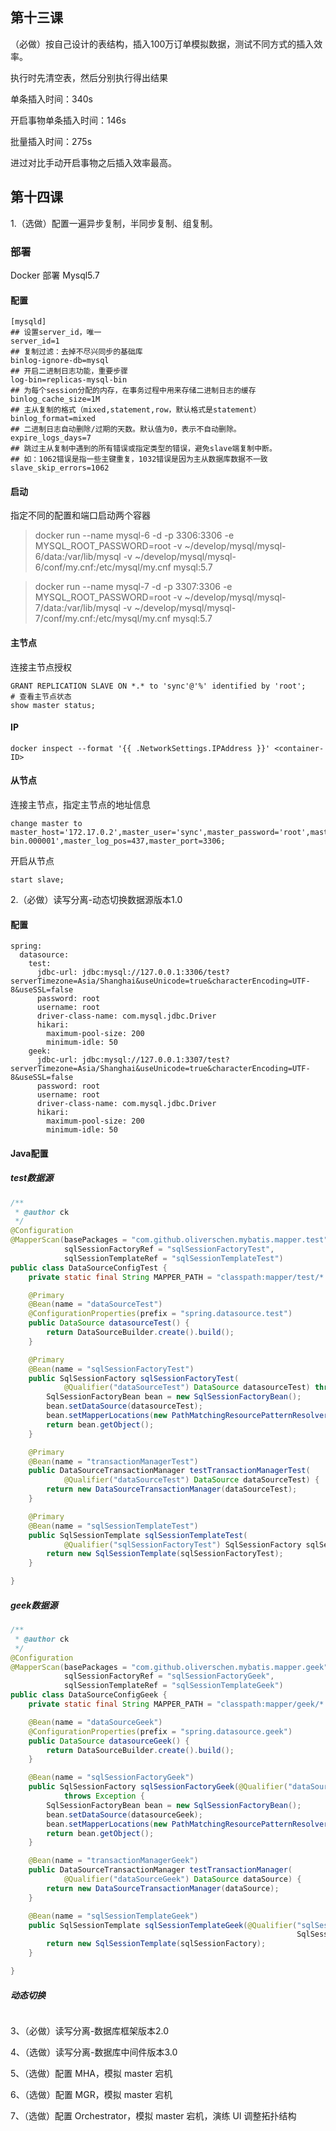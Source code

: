 ## 第十三课

（必做）按自己设计的表结构，插入100万订单模拟数据，测试不同方式的插入效率。

执行时先清空表，然后分别执行得出结果

单条插入时间：340s

开启事物单条插入时间：146s

批量插入时间：275s

进过对比手动开启事物之后插入效率最高。

## 第十四课

1.（选做）配置一遍异步复制，半同步复制、组复制。 

### 部署

Docker 部署 Mysql5.7 

#### 配置

```
[mysqld]
## 设置server_id，唯一
server_id=1
## 复制过滤：去掉不尽兴同步的基础库
binlog-ignore-db=mysql
## 开启二进制日志功能，重要步骤
log-bin=replicas-mysql-bin
## 为每个session分配的内存，在事务过程中用来存储二进制日志的缓存
binlog_cache_size=1M
## 主从复制的格式（mixed,statement,row，默认格式是statement）
binlog_format=mixed
## 二进制日志自动删除/过期的天数。默认值为0，表示不自动删除。
expire_logs_days=7
## 跳过主从复制中遇到的所有错误或指定类型的错误，避免slave端复制中断。
## 如：1062错误是指一些主键重复，1032错误是因为主从数据库数据不一致
slave_skip_errors=1062
```

#### 启动

指定不同的配置和端口启动两个容器

> docker run --name mysql-6 -d -p 3306:3306 -e MYSQL_ROOT_PASSWORD=root -v ~/develop/mysql/mysql-6/data:/var/lib/mysql -v ~/develop/mysql/mysql-6/conf/my.cnf:/etc/mysql/my.cnf mysql:5.7



> docker run --name mysql-7 -d -p 3307:3306 -e MYSQL_ROOT_PASSWORD=root -v ~/develop/mysql/mysql-7/data:/var/lib/mysql -v ~/develop/mysql/mysql-7/conf/my.cnf:/etc/mysql/my.cnf mysql:5.7

#### 主节点

连接主节点授权

```
GRANT REPLICATION SLAVE ON *.* to 'sync'@'%' identified by 'root';
# 查看主节点状态
show master status;
```

#### IP

```
docker inspect --format '{{ .NetworkSettings.IPAddress }}' <container-ID> 
```

#### 从节点

连接主节点，指定主节点的地址信息

```
change master to master_host='172.17.0.2',master_user='sync',master_password='root',master_log_file='mysql-bin.000001',master_log_pos=437,master_port=3306;
```

开启从节点

```
start slave;
```

2.（必做）读写分离-动态切换数据源版本1.0

#### 配置

```properties
spring:
  datasource:
    test:
      jdbc-url: jdbc:mysql://127.0.0.1:3306/test?serverTimezone=Asia/Shanghai&useUnicode=true&characterEncoding=UTF-8&useSSL=false
      password: root
      username: root
      driver-class-name: com.mysql.jdbc.Driver
      hikari:
        maximum-pool-size: 200
        minimum-idle: 50
    geek:
      jdbc-url: jdbc:mysql://127.0.0.1:3307/test?serverTimezone=Asia/Shanghai&useUnicode=true&characterEncoding=UTF-8&useSSL=false
      password: root
      username: root
      driver-class-name: com.mysql.jdbc.Driver
      hikari:
        maximum-pool-size: 200
        minimum-idle: 50
```

#### Java配置

##### test数据源

```java
/**
 * @author ck
 */
@Configuration
@MapperScan(basePackages = "com.github.oliverschen.mybatis.mapper.test",
            sqlSessionFactoryRef = "sqlSessionFactoryTest",
            sqlSessionTemplateRef = "sqlSessionTemplateTest")
public class DataSourceConfigTest {
    private static final String MAPPER_PATH = "classpath:mapper/test/*.xml";

    @Primary
    @Bean(name = "dataSourceTest")
    @ConfigurationProperties(prefix = "spring.datasource.test")
    public DataSource datasourceTest() {
        return DataSourceBuilder.create().build();
    }

    @Primary
    @Bean(name = "sqlSessionFactoryTest")
    public SqlSessionFactory sqlSessionFactoryTest(
            @Qualifier("dataSourceTest") DataSource datasourceTest) throws Exception {
        SqlSessionFactoryBean bean = new SqlSessionFactoryBean();
        bean.setDataSource(datasourceTest);
        bean.setMapperLocations(new PathMatchingResourcePatternResolver().getResources(MAPPER_PATH));
        return bean.getObject();
    }

    @Primary
    @Bean(name = "transactionManagerTest")
    public DataSourceTransactionManager testTransactionManagerTest(
            @Qualifier("dataSourceTest") DataSource dataSourceTest) {
        return new DataSourceTransactionManager(dataSourceTest);
    }

    @Primary
    @Bean(name = "sqlSessionTemplateTest")
    public SqlSessionTemplate sqlSessionTemplateTest(
            @Qualifier("sqlSessionFactoryTest") SqlSessionFactory sqlSessionFactoryTest) {
        return new SqlSessionTemplate(sqlSessionFactoryTest);
    }

}
```

##### geek数据源

```java
/**
 * @author ck
 */
@Configuration
@MapperScan(basePackages = "com.github.oliverschen.mybatis.mapper.geek",
            sqlSessionFactoryRef = "sqlSessionFactoryGeek",
            sqlSessionTemplateRef = "sqlSessionTemplateGeek")
public class DataSourceConfigGeek {
    private static final String MAPPER_PATH = "classpath:mapper/geek/*.xml";

    @Bean(name = "dataSourceGeek")
    @ConfigurationProperties(prefix = "spring.datasource.geek")
    public DataSource datasourceGeek() {
        return DataSourceBuilder.create().build();
    }

    @Bean(name = "sqlSessionFactoryGeek")
    public SqlSessionFactory sqlSessionFactoryGeek(@Qualifier("dataSourceGeek") DataSource datasourceGeek)
            throws Exception {
        SqlSessionFactoryBean bean = new SqlSessionFactoryBean();
        bean.setDataSource(datasourceGeek);
        bean.setMapperLocations(new PathMatchingResourcePatternResolver().getResources(MAPPER_PATH));
        return bean.getObject();
    }

    @Bean(name = "transactionManagerGeek")
    public DataSourceTransactionManager testTransactionManager(
            @Qualifier("dataSourceGeek") DataSource dataSource) {
        return new DataSourceTransactionManager(dataSource);
    }

    @Bean(name = "sqlSessionTemplateGeek")
    public SqlSessionTemplate sqlSessionTemplateGeek(@Qualifier("sqlSessionFactoryGeek")
                                                                SqlSessionFactory sqlSessionFactory) {
        return new SqlSessionTemplate(sqlSessionFactory);
    }

}
```

##### 动态切换

```java

```



3、（必做）读写分离-数据库框架版本2.0

4、（选做）读写分离-数据库中间件版本3.0

5、（选做）配置 MHA，模拟 master 宕机

6、（选做）配置 MGR，模拟 master 宕机

7、（选做）配置 Orchestrator，模拟 master 宕机，演练 UI 调整拓扑结构

